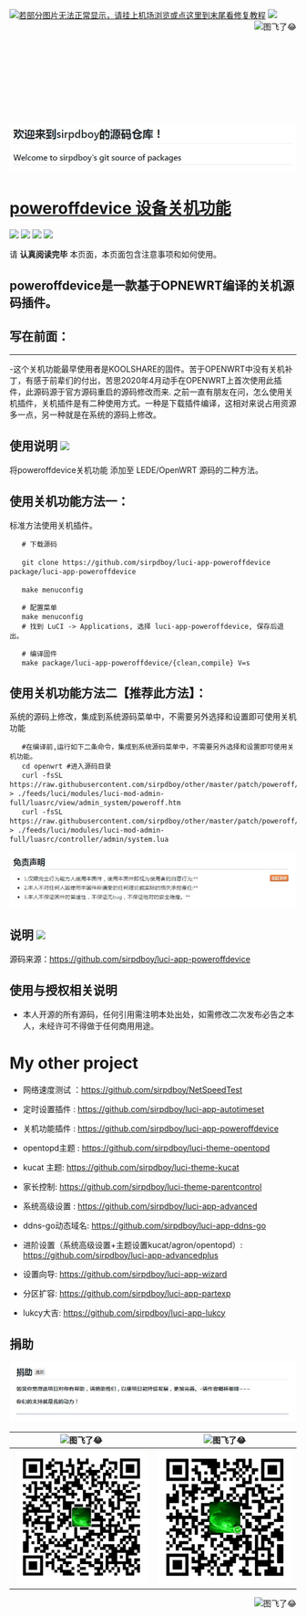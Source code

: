 [![若部分图片无法正常显示，请挂上机场浏览或点这里到末尾看修复教程](https://visitor-badge.glitch.me/badge?page_id=sirpdboy-visitor-badge)](#解决-github-网页上图片显示失败的问题) [![](https://img.shields.io/badge/TG群-点击加入-FFFFFF.svg)](https://t.me/joinchat/AAAAAEpRF88NfOK5vBXGBQ)
<a href="#readme">
    <img src="https://img.vim-cn.com/69/df015dc73fc71da07c3264766e8032ac042fed.png" alt="图飞了😂" title="poweroffdevice" align="right" height="180" />
</a>

![screenshots](https://raw.githubusercontent.com/sirpdboy/openwrt/master/doc/说明1.jpg)

[poweroffdevice 设备关机功能](luci-app-poweroffdevice)
==========================================

[![](https://img.shields.io/badge/-目录:-696969.svg)](#readme) [![](https://img.shields.io/badge/-使用说明-F5F5F5.svg)](#使用说明-) [![](https://img.shields.io/badge/-说明-F5F5F5.svg)](#说明-) [![](https://img.shields.io/badge/-捐助-F5F5F5.svg)](#捐助-) 

请 **认真阅读完毕** 本页面，本页面包含注意事项和如何使用。

poweroffdevice是一款基于OPNEWRT编译的关机源码插件。
-----------------------------------------

## 写在前面：
----------------------------------
   -这个关机功能最早使用者是KOOLSHARE的固件。苦于OPENWRT中没有关机补丁，有感于前辈们的付出，苦思2020年4月动手在OPENWRT上首次使用此插件，此源码源于官方源码重启的源码修改而来.
之前一直有朋友在问，怎么使用关机插件，关机插件是有二种使用方式。一种是下载插件编译，这相对来说占用资源多一点，另一种就是在系统的源码上修改。

## 使用说明 [![](https://img.shields.io/badge/-使用说明-F5F5F5.svg)](#使用说明-) 

将poweroffdevice关机功能 添加至 LEDE/OpenWRT 源码的二种方法。

## 使用关机功能方法一：
标准方法使用关机插件。

 ```Brach
    # 下载源码
    
    git clone https://github.com/sirpdboy/luci-app-poweroffdevice package/luci-app-poweroffdevice
    
    make menuconfig
 ``` 
 ```Brach
    # 配置菜单
    make menuconfig
	# 找到 LuCI -> Applications, 选择 luci-app-poweroffdevice, 保存后退出。
 ``` 
 ```Brach 
    # 编译固件
    make package/luci-app-poweroffdevice/{clean,compile} V=s
 ```
## 使用关机功能方法二【推荐此方法】：
系统的源码上修改，集成到系统源码菜单中，不需要另外选择和设置即可使用关机功能
 ```Brach 
    #在编译前,运行如下二条命令，集成到系统源码菜单中，不需要另外选择和设置即可使用关机功能。
	cd openwrt #进入源码目录
    curl -fsSL  https://raw.githubusercontent.com/sirpdboy/other/master/patch/poweroff/poweroff.htm > ./feeds/luci/modules/luci-mod-admin-full/luasrc/view/admin_system/poweroff.htm 
    curl -fsSL  https://raw.githubusercontent.com/sirpdboy/other/master/patch/poweroff/system.lua > ./feeds/luci/modules/luci-mod-admin-full/luasrc/controller/admin/system.lua

 ```
![screenshots](https://raw.githubusercontent.com/sirpdboy/openwrt/master/doc/说明2.jpg)

## 说明 [![](https://img.shields.io/badge/-说明-F5F5F5.svg)](#说明-)

源码来源：https://github.com/sirpdboy/luci-app-poweroffdevice



## 使用与授权相关说明
 
- 本人开源的所有源码，任何引用需注明本处出处，如需修改二次发布必告之本人，未经许可不得做于任何商用用途。


# My other project

- 网络速度测试 ：https://github.com/sirpdboy/NetSpeedTest

- 定时设置插件 : https://github.com/sirpdboy/luci-app-autotimeset

- 关机功能插件 : https://github.com/sirpdboy/luci-app-poweroffdevice

- opentopd主题 : https://github.com/sirpdboy/luci-theme-opentopd

- kucat 主题: https://github.com/sirpdboy/luci-theme-kucat

- 家长控制: https://github.com/sirpdboy/luci-theme-parentcontrol

- 系统高级设置 : https://github.com/sirpdboy/luci-app-advanced

- ddns-go动态域名: https://github.com/sirpdboy/luci-app-ddns-go

- 进阶设置（系统高级设置+主题设置kucat/agron/opentopd）: https://github.com/sirpdboy/luci-app-advancedplus

- 设置向导: https://github.com/sirpdboy/luci-app-wizard

- 分区扩容: https://github.com/sirpdboy/luci-app-partexp

- lukcy大吉: https://github.com/sirpdboy/luci-app-lukcy

## 捐助

![screenshots](https://raw.githubusercontent.com/sirpdboy/openwrt/master/doc/说明3.jpg)

|     <img src="https://img.shields.io/badge/-支付宝-F5F5F5.svg" href="#赞助支持本项目-" height="25" alt="图飞了😂"/>  |  <img src="https://img.shields.io/badge/-微信-F5F5F5.svg" height="25" alt="图飞了😂" href="#赞助支持本项目-"/>  | 
| :-----------------: | :-------------: |
|![xm1](https://raw.githubusercontent.com/sirpdboy/openwrt/master/doc/支付宝.png) | ![xm1](https://raw.githubusercontent.com/sirpdboy/openwrt/master/doc/微信.png) |

<a href="#readme">
    <img src="https://img.shields.io/badge/-返回顶部-orange.svg" alt="图飞了😂" title="返回顶部" align="right"/>
</a>

